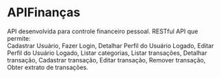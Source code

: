 # APIFinanças
API desenvolvida para controle financeiro pessoal. RESTful API que permite:  
Cadastrar Usuário,
Fazer Login,
Detalhar Perfil do Usuário Logado,
Editar Perfil do Usuário Logado,
Listar categorias, 
Listar transações, 
Detalhar transação, 
Cadastrar transação,
Editar transação, 
Remover transação, 
Obter extrato de transações.

